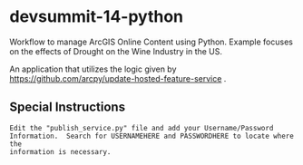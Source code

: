 devsummit-14-python
===================

Workflow to manage ArcGIS Online Content using Python.  Example focuses on the effects of Drought on the Wine Industry in the US.

An application that utilizes the logic given by https://github.com/arcpy/update-hosted-feature-service .

Special Instructions
--------------------

    Edit the "publish_service.py" file and add your Username/Password
    Information.  Search for USERNAMEHERE and PASSWORDHERE to locate where the
    information is necessary.


